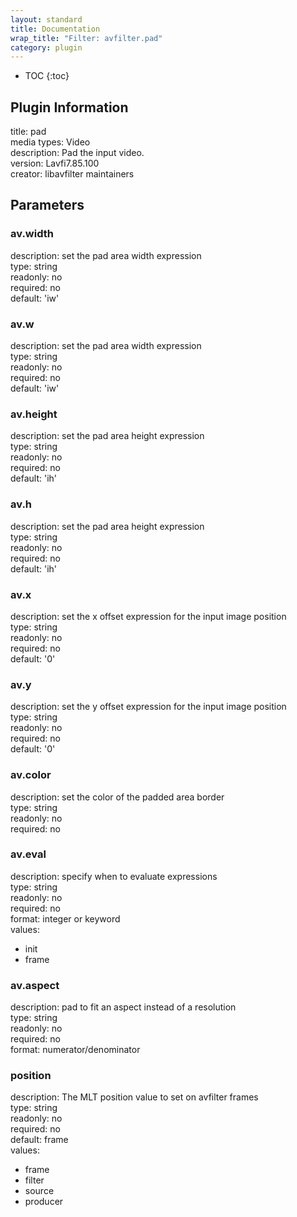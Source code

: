 ```yaml
---
layout: standard
title: Documentation
wrap_title: "Filter: avfilter.pad"
category: plugin
---
```

* TOC
{:toc}

## Plugin Information

title: pad  
media types:
Video  
description: Pad the input video.  
version: Lavfi7.85.100  
creator: libavfilter maintainers  

## Parameters

### av.width

  
description:
set the pad area width expression  
type: string  
readonly: no  
required: no  
default: 'iw'  

### av.w

  
description:
set the pad area width expression  
type: string  
readonly: no  
required: no  
default: 'iw'  

### av.height

  
description:
set the pad area height expression  
type: string  
readonly: no  
required: no  
default: 'ih'  

### av.h

  
description:
set the pad area height expression  
type: string  
readonly: no  
required: no  
default: 'ih'  

### av.x

  
description:
set the x offset expression for the input image position  
type: string  
readonly: no  
required: no  
default: '0'  

### av.y

  
description:
set the y offset expression for the input image position  
type: string  
readonly: no  
required: no  
default: '0'  

### av.color

  
description:
set the color of the padded area border  
type: string  
readonly: no  
required: no  

### av.eval

  
description:
specify when to evaluate expressions  
type: string  
readonly: no  
required: no  
format: integer or keyword  
values:  

* init
* frame

### av.aspect

  
description:
pad to fit an aspect instead of a resolution  
type: string  
readonly: no  
required: no  
format: numerator/denominator  

### position

  
description:
The MLT position value to set on avfilter frames  
type: string  
readonly: no  
required: no  
default: frame  
values:  

* frame
* filter
* source
* producer

